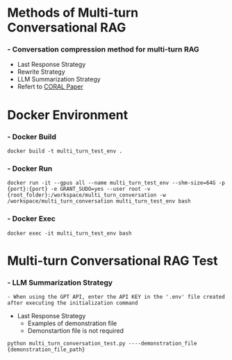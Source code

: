 Methods of Multi-turn Conversational RAG
=============

### - Conversation compression method for multi-turn RAG
   - Last Response Strategy
   - Rewrite Strategy
   - LLM Summarization Strategy
   - Refert to [CORAL Paper](https://arxiv.org/abs/2410.23090)


Docker Environment
=============

### - Docker Build

```
docker build -t multi_turn_test_env .
```

### - Docker Run

```
docker run -it --gpus all --name multi_turn_test_env --shm-size=64G -p {port}:{port} -e GRANT_SUDO=yes --user root -v {root_folder}:/workspace/multi_turn_conversation -w /workspace/multi_turn_conversation multi_turn_test_env bash
```

### - Docker Exec

```
docker exec -it multi_turn_test_env bash
```


Multi-turn Conversational RAG Test
=============

### - LLM Summarization Strategy

    - When using the GPT API, enter the API KEY in the '.env' file created after executing the initialization command

   - Last Response Strategy
      - Examples of demonstration file 
      - Demonstartion file is not required

```
python multi_turn_conversation_test.py ----demonstration_file {demonstration_file_path}
```